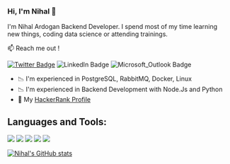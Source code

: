 ### Hi, I'm Nihal 👋
I'm Nihal Ardogan Backend Developer. I spend most of my time learning new things, coding data science or attending trainings.

📫 Reach me out !

[![Twitter Badge](https://img.shields.io/badge/-@nihalino-1DA1F2?style=for-the-badge&logo=twitter&logoColor=white)](https://twitter.com/nihalino) ![LinkedIn Badge](https://img.shields.io/badge/nihalardogan-0077B5?style=for-the-badge&logo=linkedin&logoColor=white) ![Microsoft_Outlook Badge](https://img.shields.io/badge/ardogannihal@hotmail.com-0078D4?style=for-the-badge&logo=microsoft-outlook&logoColor=white)

- :chart_with_downwards_trend: I'm experienced in PostgreSQL, RabbitMQ, Docker, Linux
- :chart_with_downwards_trend: I'm experienced in Backend Development with Node.Js and Python
- :rocket: My [HackerRank Profile](https://www.hackerrank.com/glsmnhl19)

## Languages and Tools:
<img src="https://img.shields.io/badge/C%23-239120?style=for-the-badge&logo=c-sharp&logoColor=white"> <img src="https://img.shields.io/badge/Python-3776AB?style=for-the-badge&logo=python&logoColor=white"> <img src="https://img.shields.io/badge/JavaScript-323330?style=for-the-badge&logo=javascript&logoColor=F7DF1E"> <img src="https://img.shields.io/badge/React_Native-20232A?style=for-the-badge&logo=react&logoColor=61DAFB"> <img src="https://img.shields.io/badge/Microsoft_SQL_Server-CC2927?style=for-the-badge&logo=microsoft-sql-server&logoColor=white">

[![Nihal's GitHub stats](https://github-readme-stats.vercel.app/api?username=ArdoganNihal&show_icons=true&theme=radical)](https://github.com/ArdoganNihal/github-readme-stats)
